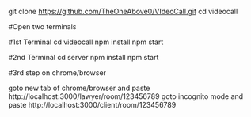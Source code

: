 git clone https://github.com/TheOneAbove0/VIdeoCall.git
cd videocall

#Open two terminals

#1st Terminal
cd videocall
npm install
npm start

#2nd Terminal
cd server
npm install
npm start

#3rd step on chrome/browser

goto new tab of chrome/browser and paste http://localhost:3000/lawyer/room/123456789
goto incognito mode and paste  http://localhost:3000/client/room/123456789
